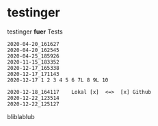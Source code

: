 # testinger

testinger **fuer** Tests


    2020-04-20_161627
    2020-04-20_162545
    2020-04-25_185926
    2020-11-15_183352
    2020-12-17_165338
    2020-12-17_171143 
    2020-12-17 1 2 3 4 5 6 7L 8 9L 10 
   
    2020-12-18_164117    Lokal [x]  <=>  [x] Github 
    2020-12-22_123514
    2020-12-22_125127

                                           
     
bliblablub
